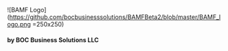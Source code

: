 ![BAMF Logo](https://github.com/bocbusinesssolutions/BAMFBeta2/blob/master/BAMF_logo.png =250x250)
#### by BOC Business Solutions LLC
